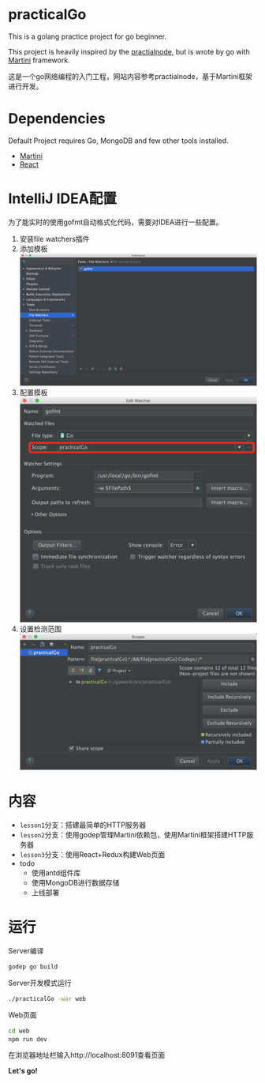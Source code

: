 # practicalGo

This is a golang practice project for go beginner.

This project is heavily inspired by the [practialnode](https://github.com/azat-co/practicalnode), but is wrote by go with [Martini](https://github.com/go-martini/martini) framework. 

这是一个go网络编程的入门工程，网站内容参考practialnode，基于Martini框架进行开发。

# Dependencies

Default Project requires Go, MongoDB and few other tools installed.

* [Martini](https://github.com/go-martini/martini)
* [React](https://github.com/facebook/react)

# IntelliJ IDEA配置

为了能实时的使用gofmt自动格式化代码，需要对IDEA进行一些配置。

1. 安装file watchers插件
1. 添加模板
 ![filewatchers](https://github.com/chenjsa/practicalGo/blob/master/data/filewatchers.png)
1. 配置模板
 ![gofmt](https://github.com/chenjsa/practicalGo/blob/master/data/gofmt.png)
1. 设置检测范围
 ![scope](https://github.com/chenjsa/practicalGo/blob/master/data/scope.png)

# 内容

* `lesson1`分支：搭建最简单的HTTP服务器
* `lesson2`分支：使用godep管理Martini依赖包，使用Martini框架搭建HTTP服务器
* `lesson3`分支：使用React+Redux构建Web页面
* todo
    * 使用antd组件库
    * 使用MongoDB进行数据存储
    * 上线部署

# 运行

Server编译
```bash
godep go build
```
Server开发模式运行
```bash
./practicalGo -war web
```
Web页面
```bash
cd web
npm run dev
```
在浏览器地址栏输入http://localhost:8091查看页面

**Let's go!** 
